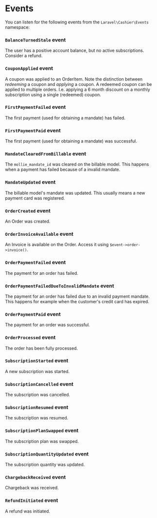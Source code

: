 # Events

You can listen for the following events from the `Laravel\Cashier\Events` namespace:

### `BalanceTurnedStale` event
The user has a positive account balance, but no active subscriptions. Consider a refund.

### `CouponApplied` event
A coupon was applied to an OrderItem. Note the distinction between _redeeming_ a coupon and _applying_ a coupon. A
redeemed coupon can be applied to multiple orders. I.e. applying a 6 month discount on a monthly subscription using a
single (redeemed) coupon.

### `FirstPaymentFailed` event
The first payment (used for obtaining a mandate) has failed.

### `FirstPaymentPaid` event
The first payment (used for obtaining a mandate) was successful.

### `MandateClearedFromBillable` event
The `mollie_mandate_id` was cleared on the billable model. This happens when a payment has failed because of a invalid
mandate.

### `MandateUpdated` event
The billable model's mandate was updated. This usually means a new payment card was registered.

### `OrderCreated` event
An Order was created.

### `OrderInvoiceAvailable` event
An Invoice is available on the Order. Access it using `$event->order->invoice()`.

### `OrderPaymentFailed` event
The payment for an order has failed.

### `OrderPaymentFailedDueToInvalidMandate` event
The payment for an order has failed due to an invalid payment mandate. This happens for example when the customer's credit card has expired.

### `OrderPaymentPaid` event
The payment for an order was successful.

### `OrderProcessed` event
The order has been fully processed.

### `SubscriptionStarted` event
A new subscription was started.

### `SubscriptionCancelled` event
The subscription was cancelled.

### `SubscriptionResumed` event
The subscription was resumed.

### `SubscriptionPlanSwapped` event
The subscription plan was swapped.

### `SubscriptionQuantityUpdated` event
The subscription quantity was updated.

### `ChargebackReceived` event
Chargeback was received.

### `RefundInitiated` event
A refund was initiated.
